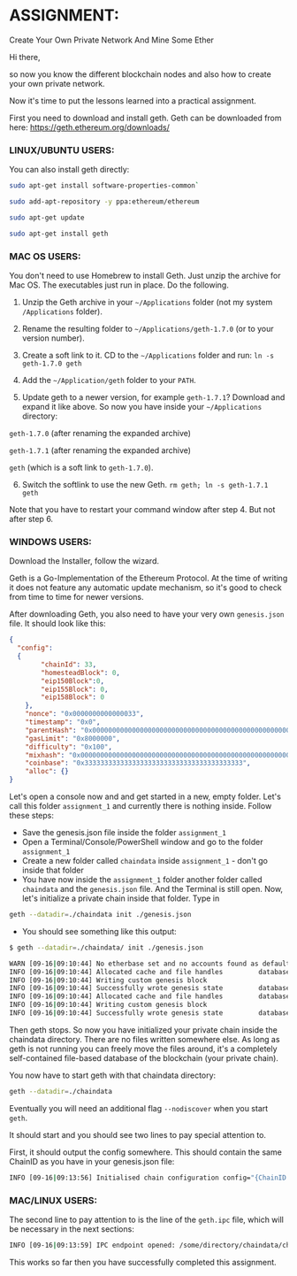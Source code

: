 # ASSIGNMENT: 
Create Your Own Private Network And Mine Some Ether

Hi there,

so now you know the different blockchain nodes and also how to create your own private network.

Now it's time to put the lessons learned into a practical assignment.

First you need to download and install geth. Geth can be downloaded from here: https://geth.ethereum.org/downloads/

### LINUX/UBUNTU USERS:

You can also install geth directly:

```bash
sudo apt-get install software-properties-common`
```
```bash
sudo add-apt-repository -y ppa:ethereum/ethereum
```
```bash
sudo apt-get update
```
```bash
sudo apt-get install geth
```

### MAC OS USERS:

You don't need to use Homebrew to install Geth. Just unzip the archive for Mac OS. The executables just run in place. Do the following.

1. Unzip the Geth archive in your `~/Applications` folder (not my system `/Applications` folder).

2. Rename the resulting folder to `~/Applications/geth-1.7.0` (or to your version number).

3. Create a soft link to it. CD to the `~/Applications` folder and run: `ln -s geth-1.7.0 geth`

4. Add the `~/Application/geth` folder to your `PATH`.

5. Update geth to a newer version, for example `geth-1.7.1`? Download and expand it like above. So now you have inside your `~/Applications` directory:

`geth-1.7.0` (after renaming the expanded archive)

`geth-1.7.1` (after renaming the expanded archive)

`geth` (which is a soft link to `geth-1.7.0`).

6. Switch the softlink to use the new Geth. `rm geth; ln -s geth-1.7.1 geth`

Note that you have to restart your command window after step 4. But not after step 6.

### WINDOWS USERS:

Download the Installer, follow the wizard.

Geth is a Go-Implementation of the Ethereum Protocol. At the time of writing it does not feature any automatic update mechanism, so it's good to check from time to time for newer versions.

After downloading Geth, you also need to have your very own `genesis.json` file. 
It should look like this:

```json
{
  "config": 
  {
		"chainId": 33,
		"homesteadBlock": 0,
		"eip150Block":0,
		"eip155Block": 0,
		"eip158Block": 0
	},
	"nonce": "0x0000000000000033",
	"timestamp": "0x0",
	"parentHash": "0x0000000000000000000000000000000000000000000000000000000000000000",
	"gasLimit": "0x8000000",
	"difficulty": "0x100",
	"mixhash": "0x0000000000000000000000000000000000000000000000000000000000000000",
	"coinbase": "0x3333333333333333333333333333333333333333",
	"alloc": {}
}
```
Let's open a console now and and get started in a new, empty folder. Let's call this folder `assignment_1` and currently there is nothing inside. Follow these steps:

- Save the  genesis.json   file inside the folder `assignment_1`
- Open a Terminal/Console/PowerShell window and go to the folder `assignment_1`
- Create a new folder called `chaindata` inside `assignment_1` - don't go inside that folder
- You have now inside the `assignment_1` folder another folder called `chaindata` and the `genesis.json` file. And the Terminal is still open. Now, let's initialize a private chain inside that folder. Type in

 ```bash
 geth --datadir=./chaindata init ./genesis.json 
 ```

- You should see something like this output:

```bash
$ geth --datadir=./chaindata/ init ./genesis.json
```
```bash
WARN [09-16|09:10:44] No etherbase set and no accounts found as default
INFO [09-16|09:10:44] Allocated cache and file handles         database=D:\\Dropbox\\Projects\\ethereum3-exchange\\sample\\chaindata\\geth\\chaindata cache=16 handles=16
INFO [09-16|09:10:44] Writing custom genesis block
INFO [09-16|09:10:44] Successfully wrote genesis state         database=chaindata                                                                     hash=9b8d4a…9021ba
INFO [09-16|09:10:44] Allocated cache and file handles         database=D:\\Dropbox\\Projects\\ethereum3-exchange\\sample\\chaindata\\geth\\lightchaindata cache=16 handles=16
INFO [09-16|09:10:44] Writing custom genesis block
INFO [09-16|09:10:44] Successfully wrote genesis state         database=lightchaindata                                                                     hash=9b8d4a…9021ba
```
Then geth stops. So now you have initialized your private chain inside the chaindata directory. There are no files written somewhere else. As long as geth is not running you can freely move the files around, it's a completely self-contained file-based database of the blockchain (your private chain).

You now have to start geth with that chaindata directory:

```bash
geth --datadir=./chaindata
```

Eventually you will need an additional flag `--nodiscover` when you start `geth`.

It should start and you should see two lines to pay special attention to.

First, it should output the config somewhere. This should contain the same ChainID as you have in your genesis.json file:

```bash
INFO [09-16|09:13:56] Initialised chain configuration config="{ChainID: 15 Homestead: 0 DAO: <nil> DAOSupport: false EIP150: <nil> EIP155: 0 EIP158: 0 Metropolis: <nil> Engine: unknown}" 
```

### MAC/LINUX USERS: 
The second line to pay attention to is the line of the `geth.ipc` file, which will be necessary in the next sections:

```bash
INFO [09-16|09:13:59] IPC endpoint opened: /some/directory/chaindata/chaindata/geth.ipc 
```

This works so far then you have successfully completed this assignment.
